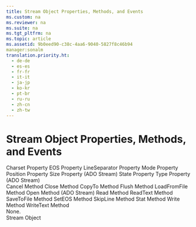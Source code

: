 ```yaml
---
title: Stream Object Properties, Methods, and Events
ms.custom: na
ms.reviewer: na
ms.suite: na
ms.tgt_pltfrm: na
ms.topic: article
ms.assetid: 9b0eed90-c38c-4aa6-9040-5827f8c46b94
manager:sonalm
translation.priority.ht: 
  - de-de
  - es-es
  - fr-fr
  - it-it
  - ja-jp
  - ko-kr
  - pt-br
  - ru-ru
  - zh-cn
  - zh-tw
---
```

# Stream Object Properties, Methods, and Events
<?xml version="1.0" encoding="utf-8"?>
<developerReferenceWithoutSyntaxDocument xmlns="http://ddue.schemas.microsoft.com/authoring/2003/5" xmlns:xlink="http://www.w3.org/1999/xlink" xmlns:xsi="http://www.w3.org/2001/XMLSchema-instance" xsi:schemaLocation="http://ddue.schemas.microsoft.com/authoring/2003/5 http://dduestorage.blob.core.windows.net/ddueschema/developer.xsd">
  <introduction />
  <section>
    <title>Properties</title>
    <content>
      <para>         <legacyLink xlink:href="e42507cb-9b46-4ce4-8191-2948eaf14ca2">Charset Property</legacyLink>       </para>
      <para>         <legacyLink xlink:href="57e08c5f-f3ed-4ecd-8c66-50b83b1031d1">EOS Property</legacyLink>       </para>
      <para>         <legacyLink xlink:href="0b20fbb8-6b83-48ec-b442-f96c8a4bafbb">LineSeparator Property</legacyLink>       </para>
      <para>         <legacyLink xlink:href="808661eb-0d7c-4e6d-8e40-9dc3bef3d77a">Mode Property</legacyLink>       </para>
      <para>         <legacyLink xlink:href="daa8319a-49aa-4c1c-9af6-0b01e9ab2f9d">Position Property</legacyLink>       </para>
      <para>         <legacyLink xlink:href="a487c241-d953-4c31-ae7e-6358d5cf6733">Size Property (ADO Stream)</legacyLink>       </para>
      <para>         <legacyLink xlink:href="0b993bac-2653-40b1-bcbb-5b57b6aae2bf">State Property</legacyLink>       </para>
      <para>         <legacyLink xlink:href="f6a17e8c-7a28-48d0-bded-76b9e0cf7639">Type Property (ADO Stream)</legacyLink>       </para>
    </content>
  </section>
  <section>
    <title>Methods</title>
    <content>
      <para>         <legacyLink xlink:href="e0db4e15-6787-41e2-8f13-9e9b524d620a">Cancel Method</legacyLink>       </para>
      <para>         <legacyLink xlink:href="3cdf27d1-a180-4cff-8e42-95dec5fb1b55">Close Method</legacyLink>       </para>
      <para>         <legacyLink xlink:href="b4aa5714-916b-48b8-8b09-cc2708379602">CopyTo Method</legacyLink>       </para>
      <para>         <legacyLink xlink:href="938522b4-f836-4c80-8d27-a598a000f0ee">Flush Method</legacyLink>       </para>
      <para>         <legacyLink xlink:href="b18d8d38-7354-4a94-b637-6ac035faa433">LoadFromFile Method</legacyLink>       </para>
      <para>         <legacyLink xlink:href="d26f48fb-904e-4932-a245-3b4332ca1600">Open Method (ADO Stream)</legacyLink>       </para>
      <para>         <legacyLink xlink:href="838502de-80f1-4eeb-8838-dd3d9403e567">Read Method</legacyLink>       </para>
      <para>         <legacyLink xlink:href="be5a409e-cf87-4859-9ea5-713401755a77">ReadText Method</legacyLink>       </para>
      <para>         <legacyLink xlink:href="8a8594f2-422b-4d2e-94f8-7fe337445900">SaveToFile Method</legacyLink>       </para>
      <para>         <legacyLink xlink:href="707c18ca-6a56-4970-bbd6-ae1fb86a0b8a">SetEOS Method</legacyLink>       </para>
      <para>         <legacyLink xlink:href="0abc00fe-ee09-4c8e-b1f2-48ee9c5f3329">SkipLine Method</legacyLink>       </para>
      <para>         <legacyLink xlink:href="99a2b2d4-e6b1-4205-b011-72d024ea7240">Stat Method</legacyLink>       </para>
      <para>         <legacyLink xlink:href="02982e6a-ac5f-4af2-b82e-ce12534b84b2">Write Method</legacyLink>       </para>
      <para>         <legacyLink xlink:href="7a669048-13f4-4574-a2b1-985e089729d5">WriteText Method</legacyLink>       </para>
    </content>
  </section>
  <section>
    <title>Events</title>
    <content>
      <para>None.</para>
    </content>
  </section>
  <relatedTopics>
<link xlink:href="0514531f-009d-4519-abc3-d727014a39f1">Stream Object</link>
</relatedTopics>
</developerReferenceWithoutSyntaxDocument>